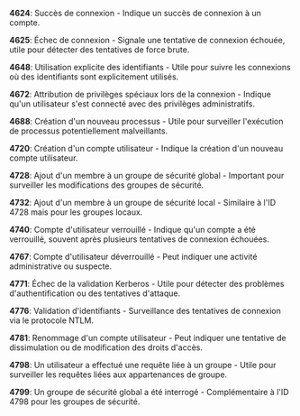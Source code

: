 **4624**: Succès de connexion - Indique un succès de connexion à un compte.

**4625**: Échec de connexion - Signale une tentative de connexion échouée, utile pour détecter des tentatives de force brute.

**4648**: Utilisation explicite des identifiants - Utile pour suivre les connexions où des identifiants sont explicitement utilisés.

**4672**: Attribution de privilèges spéciaux lors de la connexion - Indique qu'un utilisateur s'est connecté avec des privilèges administratifs.

**4688**: Création d'un nouveau processus - Utile pour surveiller l'exécution de processus potentiellement malveillants.

**4720**: Création d'un compte utilisateur - Indique la création d'un nouveau compte utilisateur.

**4728**: Ajout d'un membre à un groupe de sécurité global - Important pour surveiller les modifications des groupes de sécurité.

**4732**: Ajout d'un membre à un groupe de sécurité local - Similaire à l'ID 4728 mais pour les groupes locaux.

**4740**: Compte d'utilisateur verrouillé - Indique qu'un compte a été verrouillé, souvent après plusieurs tentatives de connexion échouées.

**4767**: Compte d'utilisateur déverrouillé - Peut indiquer une activité administrative ou suspecte.

**4771**: Échec de la validation Kerberos - Utile pour détecter des problèmes d'authentification ou des tentatives d'attaque.

**4776**: Validation d'identifiants - Surveillance des tentatives de connexion via le protocole NTLM.

**4781**: Renommage d'un compte utilisateur - Peut indiquer une tentative de dissimulation ou de modification des droits d'accès.

**4798**: Un utilisateur a effectué une requête liée à un groupe - Utile pour surveiller les requêtes liées aux appartenances de groupe.

**4799**: Un groupe de sécurité global a été interrogé - Complémentaire à l'ID 4798 pour les groupes de sécurité.


